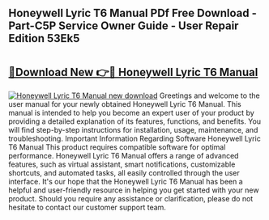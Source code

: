 ## Honeywell Lyric T6 Manual PDf Free Download - Part-C5P Service Owner Guide - User Repair Edition 53Ek5

# <h2><a href="http://bc11925.oget.top/?id=Honeywell+Lyric+T6+Manual">🔗Download New 👉🔴 Honeywell Lyric T6 Manual</a></h2>

[![Honeywell Lyric T6 Manual new download](https://i.imgur.com/5g1atiW.png)](http://bc11925.oget.top/?id=Honeywell+Lyric+T6+Manual)
Greetings and welcome to the user manual for your newly obtained Honeywell Lyric T6 Manual. This manual is intended to help you become an expert user of your product by providing a detailed explanation of its features, functions, and benefits. You will find step-by-step instructions for installation, usage, maintenance, and troubleshooting. Important Information Regarding Software Honeywell Lyric T6 Manual This product requires compatible software for optimal performance. Honeywell Lyric T6 Manual offers a range of advanced features, such as virtual assistant, smart notifications, customizable shortcuts, and automated tasks, all easily controlled through the user interface. It's our hope that the Honeywell Lyric T6 Manual has been a helpful and user-friendly resource in helping you get started with your new product. Should you require any assistance or clarification, please do not hesitate to contact our customer support team.
